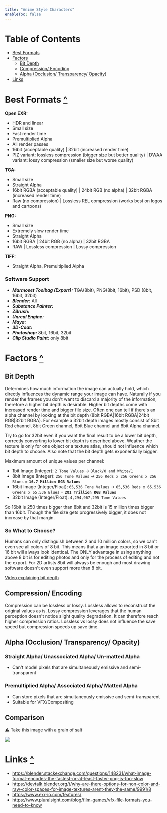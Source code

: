 ```yaml
---
title: "Anime Style Characters"
enableToc: false
---
```


# Table of Contents
- [Best Formats](#Best-Formats-)
- [Factors](#Factors-)
   - [Bit Depth](#Bit-Depth)
   - [Compression/ Encoding](#Compression-Encoding)
   - [Alpha (Occlusion/ Transparency/ Opacity)](#Alpha-Occlusion-Transparency-Opacity)
- [Links](#Links-)


# Best Formats [^](#table-of-contents)

**Open EXR:**
- HDR and linear
- Small size
- Fast render time
- Premultiplied Alpha
- All render passes
- 16bit (acceptable quality) | 32bit (increased render time) 
- PIZ variant: lossless compression (bigger size but better quality) | DWAA variant: lossy compression (smaller size but worse quality)

**TGA:**
- Small size
- Straight Alpha
- 16bit RGBA (acceptable quality) | 24bit RGB (no alpha) | 32bit RGBA (increased render time) 
- Raw (no compression) | Lossless REL compression (works best on logos and cartoons)

**PNG:**
- Small size
- Extremely slow render time
- Straight Alpha
- 16bit RGBA | 24bit RGB (no alpha) | 32bit RGBA
- RAW | Lossless compression | Lossy compression

**TIFF:**
- Straight Alpha, Premultiplied Alpha

### Software Support
- _**Marmoset Toolbag (Export):**_ TGA(8bit), PNG(8bit, 16bit), PSD (8bit, 16bit, 32bit)
- _**Blender:**_ All
- _**Substance Painter:**_
- _**ZBrush:**_
- _**Unreal Engine:**_
- _**Maya:**_
- _**3D-Coat:**_
- _**Photoshop:**_ 8bit, 16bit, 32bit
- _**Clip Studio Paint:**_ only 8bit

# Factors [^](#table-of-contents)
## Bit Depth
Determines how much information the image can actually hold, which directly influences the dynamic range your image can have. Naturally if you render the frames you don't want to discard a majority of the information, therefore a higher bit depth is desirable. Higher bit depths come with increased render time and bigger file size. Often one can tell if there's an alpha channel by looking at the bit depth (8bit RGBA|16bit RGBA|24bit RGB|32bit RGBA). For example a 32bit depth images mostly consist of 8bit Red channel, 8bit Green channel, 8bit Blue channel and 8bit Alpha channel.

Try to go for 32bit even if you want the final result to be a lower bit depth, correctly converting to lower bit depth is described above. Weather the texture is only for one object or a texture atlas, should not influence which bit depth to choose. Also note that the bit depth gets exponentially bigger.

Maximum amount of unique values per channel:
- 1bit Image (Integer): `2 Tone Values` -> `Black/0 and White/1   `       
- 8bit Image (Integer): `256 Tone Values` -> `256 Reds x 256 Greens x 256 Blues` = **`16.7 Million RGB Values`**
- 16bit Image (Integer/Float): `65,536 Tone Values` -> `65,536 Reds x 65,536 Greens x 65,536 Blues` = **`281 Trillion RGB Values`**
- 32bit Image (Integer/Float): `4,294,967,295 Tone Values`

So 16bit is 250 times bigger than 8bit and 32bit is 15 million times bigger than 16bit. Though the file size gets progressively bigger, it does not increase by that margin. 

### So What to Choose?
Humans can only distinguish between 2 and 10 million colors, so we can't even see all colors of 8 bit. This means that a an image exported in 8 bit or 16 bit will always look identical. The ONLY advantage in using anything above 8 bit is for editing photos and only for the process of editing and not the export. For 2D artists 8bit will always be enough and most drawing software doesn't even support more than 8 bit.

[Video explaining bit depth](https://www.youtube.com/watch?v=Y-wSHpNJs-8)

## Compression/ Encoding
Compression can be lossless or lossy. Lossless allows to reconstruct the original values as is. Lossy compression leverages that the human perception doesn't notice slight quality degradation. It can therefore reach higher compression ratios. Lossless vs lossy does not influence the save speed but compression speeds up save time. 

## Alpha (Occlusion/ Transparency/ Opacity)
### Straight Alpha/ Unassociated Alpha/ Un-matted Alpha
- Can't model pixels that are simultaneously emissive and semi-transparent

### Premultiplied Alpha/ Associated Alpha/ Matted Alpha
- Can store pixels that are simultaneously emissive and semi-transparent
- Suitable for VFX/Compositing

## Comparison
⚠ Take this image with a grain of salt

<img src="https://i.imgur.com/9KgTJ1c.png">


# Links [^](#table-of-contents)
- https://blender.stackexchange.com/questions/148231/what-image-format-encodes-the-fastest-or-at-least-faster-png-is-too-slow
- https://devtalk.blender.org/t/why-are-there-options-for-non-color-and-raw-color-spaces-for-image-textures-arent-they-the-same/9991/8
- https://www.exr-io.com/features/
- https://www.pluralsight.com/blog/film-games/vfx-file-formats-you-need-to-know